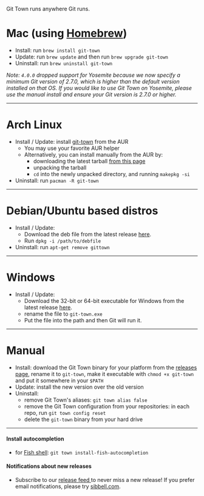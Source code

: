Git Town runs anywhere Git runs.

# Mac (using [Homebrew](http://brew.sh))

- Install: run `brew install git-town`
- Update: run `brew update` and then run `brew upgrade git-town`
- Uninstall: run `brew uninstall git-town`

_Note: `4.0.0` dropped support for Yosemite because we now specify a minimum Git
version of 2.7.0, which is higher than the default version installed on that OS.
If you would like to use Git Town on Yosemite, please use the manual install and
ensure your Git version is 2.7.0 or higher._

---

# Arch Linux

- Install / Update: install
  [git-town](https://aur.archlinux.org/packages/git-town/) from the AUR
  - You may use your favorite AUR helper
  - Alternatively, you can install manually from the AUR by:
    - downloading the latest tarball
      [from this page](https://aur.archlinux.org/packages/git-town/)
    - unpacking the tarball
    - `cd` into the newly unpacked directory, and running `makepkg -si`
- Uninstall: run `pacman -R git-town`

---

# Debian/Ubuntu based distros

- Install / Update:
  - Download the deb file from the latest release
    [here](https://github.com/Originate/git-town/releases).
  - Run `dpkg -i /path/to/debfile`
- Uninstall: run `apt-get remove gittown`

---

# Windows

- Install / Update:
  - Download the 32-bit or 64-bit executable for Windows from the latest release
    [here](https://github.com/Originate/git-town/releases).
  - rename the file to `git-town.exe`
  - Put the file into the path and then Git will run it.

---

# Manual

- Install: download the Git Town binary for your platform from the
  [releases page](https://github.com/Originate/git-town/releases), rename it to
  `git-town`, make it executable with `chmod +x git-town` and put it somewhere
  in your `$PATH`
- Update: install the new version over the old version
- Uninstall:
  - remove Git Town's aliases: `git town alias false`
  - remove the Git Town configuration from your repositories: in each repo, run
    `git town config reset`
  - delete the `git-town` binary from your hard drive

---

#### Install autocompletion

- for [Fish shell](http://fishshell.com): `git town install-fish-autocompletion`

#### Notifications about new releases

- Subscribe to our
  <a href="https://github.com/Originate/git-town/releases.atom"> release feed
  <i class="ion-social-rss accent-color"></i></a> to never miss a new release!
  If you prefer email notifications, please try
  [sibbell.com](https://sibbell.com).
